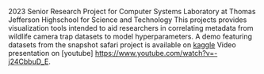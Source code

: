 2023 Senior Research Project for Computer Systems Laboratory at Thomas Jefferson Highschool for Science and Technology
This projects provides visualization tools intended to aid researchers in correlating metadata from wildlife camera trap datasets to model hyperparameters.
A demo featuring datasets from the snapshot safari project is available on [kaggle](https://www.kaggle.com/code/a1795757/visualization-current)
Video presentation on [youtube] https://www.youtube.com/watch?v=-j24CbbuD_E.
